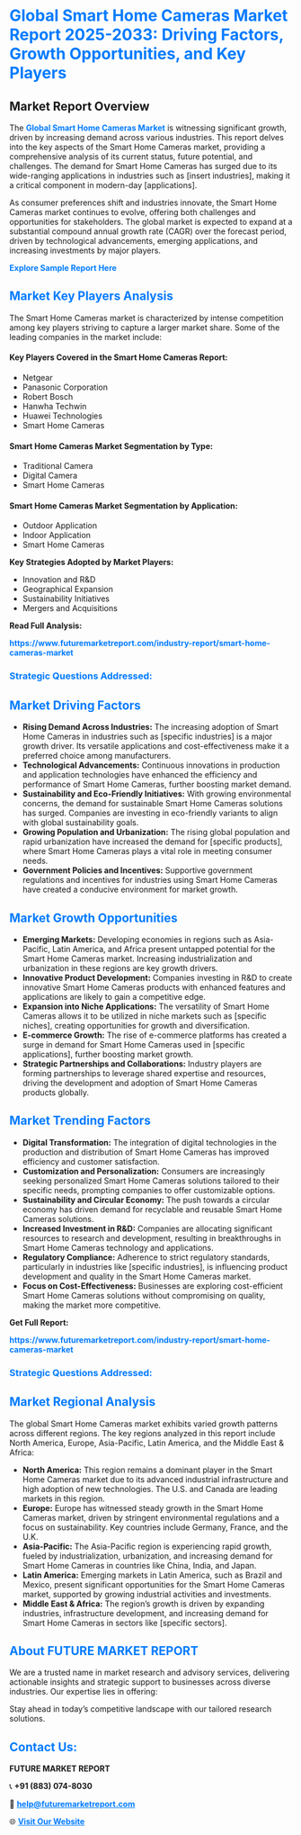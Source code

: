 <h1 style="color: #007BFF;">Global Smart Home Cameras Market Report 2025-2033: Driving Factors, Growth Opportunities, and Key Players</h1>

<section id="overview">
<h2>Market Report Overview</h2>
<p>The <a href="https://www.futuremarketreport.com/industry-report/smart-home-cameras-market" style="color: #007BFF; text-decoration: none;"><strong>Global Smart Home Cameras Market</strong></a> is witnessing significant growth, driven by increasing demand across various industries. This report delves into the key aspects of the Smart Home Cameras market, providing a comprehensive analysis of its current status, future potential, and challenges. The demand for Smart Home Cameras has surged due to its wide-ranging applications in industries such as [insert industries], making it a critical component in modern-day [applications].</p>
<p>As consumer preferences shift and industries innovate, the Smart Home Cameras market continues to evolve, offering both challenges and opportunities for stakeholders. The global market is expected to expand at a substantial compound annual growth rate (CAGR) over the forecast period, driven by technological advancements, emerging applications, and increasing investments by major players.</p>
</section>

<section id="overview">
<p><a href="https://www.futuremarketreport.com/request-sample/reportId=96834" style="color: #007BFF; text-decoration: none;"><strong>Explore Sample Report Here</strong></a></p>
</section>

<section id="key-players">
<h2 style="color: #007BFF;">Market Key Players Analysis</h2>
<p>The Smart Home Cameras market is characterized by intense competition among key players striving to capture a larger market share. Some of the leading companies in the market include:</p>
<h4>Key Players Covered in the Smart Home Cameras Report:</h4>
<ul><li>Netgear</li><li>Panasonic Corporation</li><li>Robert Bosch</li><li>Hanwha Techwin</li><li>Huawei Technologies</li><li>Smart Home Cameras</li></ul>
<h4>Smart Home Cameras Market Segmentation by Type:</h4>
<ul><li>Traditional Camera</li><li>Digital Camera</li><li>Smart Home Cameras</li></ul>

<h4>Smart Home Cameras Market Segmentation by Application:</h4>
<ul><li>Outdoor Application</li><li>Indoor Application</li><li>Smart Home Cameras</li></ul>
<p><strong>Key Strategies Adopted by Market Players:</strong></p>
<ul>
<li>Innovation and R&D</li>
<li>Geographical Expansion</li>
<li>Sustainability Initiatives</li>
<li>Mergers and Acquisitions</li>
</ul>
</section>

<section>
<p><strong>Read Full Analysis: </strong></p><a href="https://www.futuremarketreport.com/industry-report/smart-home-cameras-market" style="color: #007BFF; text-decoration: none;"><strong>https://www.futuremarketreport.com/industry-report/smart-home-cameras-market</strong></a>
<h3 style="color: #007BFF;">Strategic Questions Addressed:</h3>
</section>

<section id="driving-factors">
<h2 style="color: #007BFF;">Market Driving Factors</h2>
<ul>
<li><strong>Rising Demand Across Industries:</strong> The increasing adoption of Smart Home Cameras in industries such as [specific industries] is a major growth driver. Its versatile applications and cost-effectiveness make it a preferred choice among manufacturers.</li>
<li><strong>Technological Advancements:</strong> Continuous innovations in production and application technologies have enhanced the efficiency and performance of Smart Home Cameras, further boosting market demand.</li>
<li><strong>Sustainability and Eco-Friendly Initiatives:</strong> With growing environmental concerns, the demand for sustainable Smart Home Cameras solutions has surged. Companies are investing in eco-friendly variants to align with global sustainability goals.</li>
<li><strong>Growing Population and Urbanization:</strong> The rising global population and rapid urbanization have increased the demand for [specific products], where Smart Home Cameras plays a vital role in meeting consumer needs.</li>
<li><strong>Government Policies and Incentives:</strong> Supportive government regulations and incentives for industries using Smart Home Cameras have created a conducive environment for market growth.</li>
</ul>
</section>

<section id="growth-opportunities">
<h2 style="color: #007BFF;">Market Growth Opportunities</h2>
<ul>
<li><strong>Emerging Markets:</strong> Developing economies in regions such as Asia-Pacific, Latin America, and Africa present untapped potential for the Smart Home Cameras market. Increasing industrialization and urbanization in these regions are key growth drivers.</li>
<li><strong>Innovative Product Development:</strong> Companies investing in R&D to create innovative Smart Home Cameras products with enhanced features and applications are likely to gain a competitive edge.</li>
<li><strong>Expansion into Niche Applications:</strong> The versatility of Smart Home Cameras allows it to be utilized in niche markets such as [specific niches], creating opportunities for growth and diversification.</li>
<li><strong>E-commerce Growth:</strong> The rise of e-commerce platforms has created a surge in demand for Smart Home Cameras used in [specific applications], further boosting market growth.</li>
<li><strong>Strategic Partnerships and Collaborations:</strong> Industry players are forming partnerships to leverage shared expertise and resources, driving the development and adoption of Smart Home Cameras products globally.</li>
</ul>
</section>

<section id="trending-factors">
<h2 style="color: #007BFF;">Market Trending Factors</h2>
<ul>
<li><strong>Digital Transformation:</strong> The integration of digital technologies in the production and distribution of Smart Home Cameras has improved efficiency and customer satisfaction.</li>
<li><strong>Customization and Personalization:</strong> Consumers are increasingly seeking personalized Smart Home Cameras solutions tailored to their specific needs, prompting companies to offer customizable options.</li>
<li><strong>Sustainability and Circular Economy:</strong> The push towards a circular economy has driven demand for recyclable and reusable Smart Home Cameras solutions.</li>
<li><strong>Increased Investment in R&D:</strong> Companies are allocating significant resources to research and development, resulting in breakthroughs in Smart Home Cameras technology and applications.</li>
<li><strong>Regulatory Compliance:</strong> Adherence to strict regulatory standards, particularly in industries like [specific industries], is influencing product development and quality in the Smart Home Cameras market.</li>
<li><strong>Focus on Cost-Effectiveness:</strong> Businesses are exploring cost-efficient Smart Home Cameras solutions without compromising on quality, making the market more competitive.</li>
</ul>
</section>

<section>
<p><strong>Get Full Report: </strong></p><a href="https://www.futuremarketreport.com/industry-report/smart-home-cameras-market" style="color: #007BFF; text-decoration: none;"><strong>https://www.futuremarketreport.com/industry-report/smart-home-cameras-market</strong></a>
<h3 style="color: #007BFF;">Strategic Questions Addressed:</h3>
</section>


<section id="regional-analysis">
<h2 style="color: #007BFF;">Market Regional Analysis</h2>
<p>The global Smart Home Cameras market exhibits varied growth patterns across different regions. The key regions analyzed in this report include North America, Europe, Asia-Pacific, Latin America, and the Middle East & Africa:</p>
<ul>
<li><strong>North America:</strong> This region remains a dominant player in the Smart Home Cameras market due to its advanced industrial infrastructure and high adoption of new technologies. The U.S. and Canada are leading markets in this region.</li>
<li><strong>Europe:</strong> Europe has witnessed steady growth in the Smart Home Cameras market, driven by stringent environmental regulations and a focus on sustainability. Key countries include Germany, France, and the U.K.</li>
<li><strong>Asia-Pacific:</strong> The Asia-Pacific region is experiencing rapid growth, fueled by industrialization, urbanization, and increasing demand for Smart Home Cameras in countries like China, India, and Japan.</li>
<li><strong>Latin America:</strong> Emerging markets in Latin America, such as Brazil and Mexico, present significant opportunities for the Smart Home Cameras market, supported by growing industrial activities and investments.</li>
<li><strong>Middle East & Africa:</strong> The region’s growth is driven by expanding industries, infrastructure development, and increasing demand for Smart Home Cameras in sectors like [specific sectors].</li>
</ul>
</section>

<footer>
<h2 style="color: #007BFF;">About FUTURE MARKET REPORT</h2>
<p>We are a trusted name in market research and advisory services, delivering actionable insights and strategic support to businesses across diverse industries. Our expertise lies in offering:</p>

<p>Stay ahead in today’s competitive landscape with our tailored research solutions.</p>

<h2 style="color: #007BFF;">Contact Us:</h2>
<p><strong>FUTURE MARKET REPORT</strong></p>
<p>📞 <strong>+91 (883) 074-8030</strong></p>
<p>📧 <strong><a href="mailto:help@futuremarketreport.com" style="color: #007BFF;">help@futuremarketreport.com</a></strong></p>
<p>🌐 <strong><a href="https://www.futuremarketreport.com/" style="color: #007BFF;">Visit Our Website</a></strong></p>
</footer>